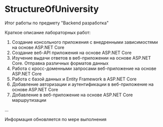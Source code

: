 # StructureOfUniversity
Итог работы по предмету "Backend разработка"

Краткое описание лабораторных работ:

1. Создание консольного приложения с внедренными зависимостями на основе ASP.NET Core
2. Создание веб-API приложения на основе ASP.NET Core
3. Изучение выдачи ответов в веб-приложении на основе ASP.NET Core. Отправка различных форматов данных
4. Работа с кросс-доменными запросами веб-приложение на основе ASP.NET Core
5. Работа с базой данных и Entity Framework в ASP.NET Core
6. Добавление авторизации и аутентификации в веб-приложение на основе ASP.NET Core
7. Добавление в веб-приложение на основе ASP.NET Core маршрутизации

... 

Информация обновляется по мере выполнения
